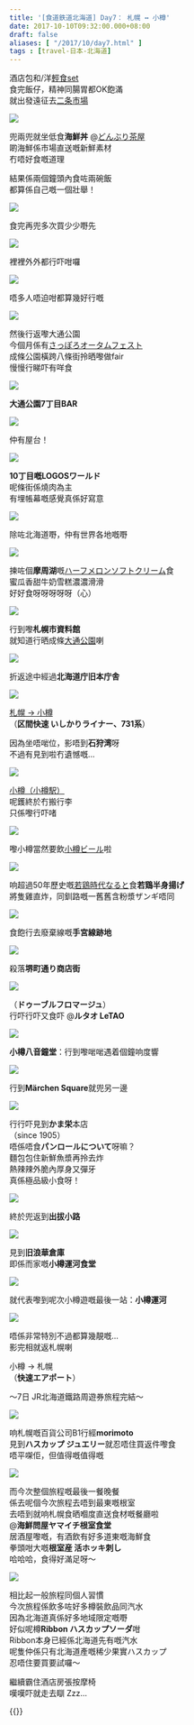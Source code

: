 ```yaml
---
title: '[食道鉄道北海道] Day7： 札幌 ↔ 小樽'
date: 2017-10-10T09:32:00.000+08:00
draft: false
aliases: [ "/2017/10/day7.html" ]
tags : [travel-日本-北海道]
---
```


酒店包和/洋[輕食set](https://hidie.net/hokkaido7a/)  
食完飯仔，精神同腸胃都OK飽滿  
就出發遠征去[二条市場](https://hidie.net/hokkaido7c/)  

![](/images/hokkaido7b.jpg)

兜兩兜就坐低食**海鮮丼** @[どんぶり茶屋](https://hidie.net/hokkaido7b/)  
啲海鮮係市場直送嘅新鮮素材  
冇唔好食嘅道理  
  
結果係兩個鐘頭內食咗兩碗飯  
都算係自己嘅一個壯舉！  

![](/images/hokkaido7c1.jpg)

食完再兜多次買少少嘢先  

![](/images/hokkaido7c2.jpg)

裡裡外外都行吓咁囉  

![](/images/hokkaido7c.jpg)

唔多人唔迫咁都算幾好行嘅  

![](/images/hokkaido7d1.jpg)

然後行返嚟大通公園  
今個月係有[さっぽろオータムフェスト](https://hidie.net/hokkaido7d/)  
成條公園橫跨八條街拎晒嚟做fair  
慢慢行睇吓有咩食  

![](/images/hokkaido7d2.jpg)

**大通公園7丁目BAR**  

![](/images/hokkaido7d3.jpg)

仲有屋台！  

![](/images/hokkaido7d4.jpg)

**10丁目嘅LOGOSワールド**  
呢條街係燒肉為主  
有埋帳幕嘅感覺真係好寫意  

![](/images/hokkaido7d5.jpg)

除咗北海道嘢，仲有世界各地嘅嘢  

![](/images/hokkaido7e.jpg)

揀咗個**摩周湖**嘅[ハーフメロンソフトクリーム](https://hidie.net/hokkaido7e/)食  
蜜瓜香甜牛奶雪糕濃濃滑滑  
好好食呀呀呀呀呀（心）  

![](/images/hokkaido7f0.jpg)

行到嚟**札幌市資料館**  
就知道行晒成條[大通公園](https://hidie.net/hokkaido7f/)喇  

![](/images/hokkaido7f.jpg)

折返途中經過**北海道庁旧本庁舎**  

![](/images/hokkaido7g.jpg)

[札幌 → 小樽](https://hidie.net/hokkaido7g/)  
（**区間快速 いしかりライナー、731系**）  
  
因為坐唔啱位，影唔到**石狩湾**呀  
不過有見到啦冇遺憾嘅...  

![](/images/hokkaido7h.jpg)

[小樽（小樽駅）](https://hidie.net/hokkaido7h/)  
呢鑊終於冇搬行李  
只係嚟行吓啫  

![](/images/hokkaido7i.jpg)

嚟小樽當然要飲[小樽ビール](https://hidie.net/hokkaido7i/)啦  

![](/images/hokkaido7j.jpg)

响超過50年歷史嘅[若鶏時代なると](https://hidie.net/hokkaido7j/)食**若鶏半身揚げ**  
將隻雞直炸，同釧路嘅一舊舊含粉漿ザンギ唔同  

[![](https://c1.staticflickr.com/5/4388/36756618253_90abc745fd_z.jpg)](https://c1.staticflickr.com/5/4388/36756618253_90abc745fd_z.jpg)

食飽行去廢棄線嘅**手宮線跡地**  

[![](https://c1.staticflickr.com/5/4369/36756886553_724a4ccbaa_z.jpg)](https://c1.staticflickr.com/5/4369/36756886553_724a4ccbaa_z.jpg)

殺落**堺町通り商店街**  

[![](https://c1.staticflickr.com/5/4459/37380239076_895fefce57_z.jpg)](https://c1.staticflickr.com/5/4459/37380239076_895fefce57_z.jpg)

（**ドゥーブルフロマージュ**）  
行吓行吓又食吓 @**ルタオ LeTAO**  

[![](https://c1.staticflickr.com/5/4338/36717592514_f2579334d0_z.jpg)](https://c1.staticflickr.com/5/4338/36717592514_f2579334d0_z.jpg)

**小樽八音鐘堂**：行到嚟啱啱遇着個鐘响度響  

[![](https://c1.staticflickr.com/5/4331/36717592214_6430996ff8_z.jpg)](https://c1.staticflickr.com/5/4331/36717592214_6430996ff8_z.jpg)

行到**Märchen Square**就兜另一邊  

[![](https://c1.staticflickr.com/5/4353/23575578198_5225fdd4ed_z.jpg)](https://c1.staticflickr.com/5/4353/23575578198_5225fdd4ed_z.jpg)

行行吓見到**かま栄**本店  
（since 1905）  
唔係唔食**パンロールについて**呀嘛？  
麵包包住新鮮魚漿再拎去炸  
熱辣辣外脆內厚身又彈牙  
真係極品級小食呀！  

[![](https://c1.staticflickr.com/5/4403/37380768026_8451bd825c_z.jpg)](https://c1.staticflickr.com/5/4403/37380768026_8451bd825c_z.jpg)

終於兜返到**出拔小路**  

[![](https://c1.staticflickr.com/5/4477/37427683521_a2824072a6_z.jpg)](https://c1.staticflickr.com/5/4477/37427683521_a2824072a6_z.jpg)

見到**旧浪華倉庫**  
即係而家嘅**小樽運河食堂**  

[![](https://c1.staticflickr.com/5/4499/36757400473_fecc3c3f44_z.jpg)](https://c1.staticflickr.com/5/4499/36757400473_fecc3c3f44_z.jpg)

就代表嚟到呢次小樽遊嘅最後一站：**小樽運河**  

[![](https://c1.staticflickr.com/5/4484/37380767636_e620ec9b74_z.jpg)](https://c1.staticflickr.com/5/4484/37380767636_e620ec9b74_z.jpg)

唔係非常特別不過都算幾靚嘅...  
影完相就返札幌喇  
  
小樽 → 札幌  
（**快速エアポート**）  
  
～7日 JR北海道鐵路周遊券旅程完結～  
  
  

[![](https://c1.staticflickr.com/5/4511/37170851080_f2709a9936_z.jpg)](https://c1.staticflickr.com/5/4511/37170851080_f2709a9936_z.jpg)

响札幌嘅百貨公司B1行經**morimoto**  
見到**ハスカップ ジュエリー**就忍唔住買返件嚟食  
唔平㗎佢，但值得嘅值得嘅  

[![](https://c1.staticflickr.com/5/4504/23576111278_35a634d473_z.jpg)](https://c1.staticflickr.com/5/4504/23576111278_35a634d473_z.jpg)

而今次整個旅程嘅最後一餐晚餐  
係去呢個今次旅程去唔到最東嘅根室  
去唔到就响札幌食晒嗰度直送食材嘅餐廳啦  
@**海鮮問屋ヤマイチ根室食堂**  
居酒屋嚟嘅，有酒飲有好多道東嘅海鮮食  
拳頭咁大嘅**根室産 活ホッキ刺し**  
哈哈哈，食得好滿足呀～  

[![](https://c1.staticflickr.com/5/4429/37397356852_cb2da50eae_z.jpg)](https://c1.staticflickr.com/5/4429/37397356852_cb2da50eae_z.jpg)

相比起一般旅程同個人習慣  
今次旅程係飲多咗好多樽裝飲品同汽水  
因為北海道真係好多地域限定嘅嘢  
好似呢樽**Ribbon ハスカップソーダ**咁  
Ribbon本身已經係北海道先有嘅汽水  
呢隻仲係只有北海道產嘅稀少果實ハスカップ  
忍唔住要買要試囉～  
  
  
繼續霸住酒店房張按摩椅  
嘆嘆吓就走去瞓 Zzz...  
  
  
{{<hokkaido>}}
